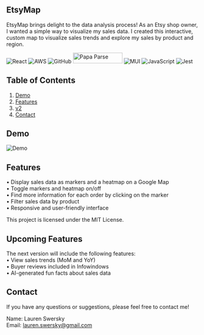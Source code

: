 ## EtsyMap

EtsyMap brings delight to the data analysis process! As an Etsy shop owner, I wanted a simple way to visualize my sales data. I created this interactive, custom map to visualize sales trends and explore my sales by product and region. 


![React](https://img.shields.io/badge/react-%2320232a.svg?style=for-the-badge&logo=react&logoColor=%2361DAFB) ![AWS](https://img.shields.io/badge/AWS-%23FF9900.svg?style=for-the-badge&logo=amazon-aws&logoColor=white) ![GitHub](https://img.shields.io/badge/github-%23121011.svg?style=for-the-badge&logo=github&logoColor=white) <img src="https://blog.donazzon.com/wp-content/uploads/2020/06/image-12.png" alt="Papa Parse" style="height: 28px; width: 130px;"/> ![MUI](https://img.shields.io/badge/MUI-%230081CB.svg?style=for-the-badge&logo=mui&logoColor=white) ![JavaScript](https://img.shields.io/badge/javascript-%23323330.svg?style=for-the-badge&logo=javascript&logoColor=%23F7DF1E) ![Jest](https://img.shields.io/badge/-jest-%23C21325?style=for-the-badge&logo=jest&logoColor=white)




## Table of Contents

1. [Demo](#demo)<br />
2. [Features](#features) <br />
3. [v2](#v2) <br />
5. [Contact](#contact)




## Demo

![Demo](/public/demo.gif)





## Features

• Display sales data as markers and a heatmap on a Google Map <br />
• Toggle markers and heatmap on/off<br />
• Find more information for each order by clicking on the marker<br />
• Filter sales data by product<br />
• Responsive and user-friendly interface

This project is licensed under the MIT License.



## Upcoming Features

The next version will include the following features:<br />
• View sales trends (MoM and YoY)<br />
• Buyer reviews included in Infowindows<br />
• AI-generated fun facts about sales data<br />


## Contact

If you have any questions or suggestions, please feel free to contact me!

Name: Lauren Swersky<br />
Email: lauren.swersky@gmail.com
